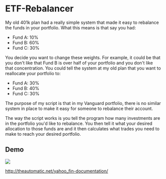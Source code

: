 # ETF-Rebalancer

My old 401k plan had a really simple system that made it easy to rebalance the funds in your portfolio. What this means is that say you had:
- Fund A: 10%
- Fund B: 60%
- Fund C: 30%

You decide you want to change these weights. For example, it could be that you don't like that Fund B is over half of your portfolio and you don't like that concentration.
You could tell the system at my old plan that you want to reallocate your portfolio to:

- Fund A: 30%
- Fund B: 40%
- Fund C: 30%

The purpose of my script is that in my Vanguard portfolio, there is no similar system in place to make it easy for someone to rebalance their account. 

The way the script works is you tell the program how many investments are in the portfolio you'd like to rebalance. You then tell it what your desired allocation to those funds are and it then calculates what trades you need to make to reach your desired portfolio.

## Demo
![](rebalancer.gif)

http://theautomatic.net/yahoo_fin-documentation/